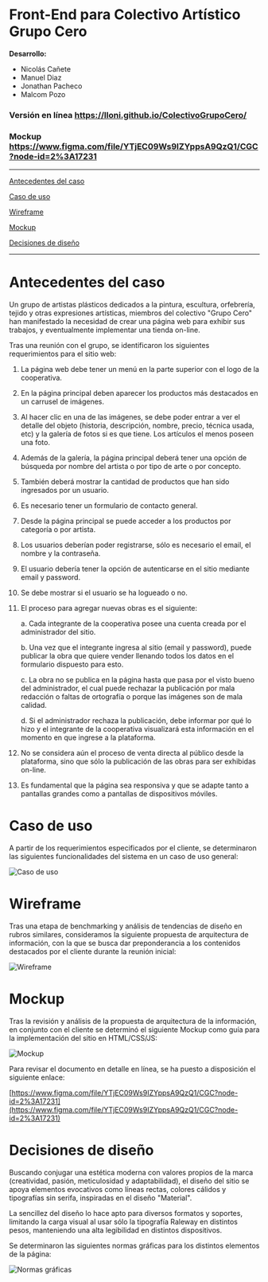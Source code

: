 # Front-End para Colectivo Artístico Grupo Cero

**Desarrollo:**

- Nicolás Cañete
- Manuel Diaz
- Jonathan Pacheco
- Malcom Pozo

### Versión en línea https://lloni.github.io/ColectivoGrupoCero/

### Mockup https://www.figma.com/file/YTjEC09Ws9IZYppsA9QzQ1/CGC?node-id=2%3A17231

_______________________

[Antecedentes del caso](#_Toc69509275)

[Caso de uso](#_Toc69509276)

[Wireframe](#_Toc69509277)

[Mockup](#_Toc69509278)

[Decisiones de diseño](#_Toc69509279)

________________________


# Antecedentes del caso

Un grupo de artistas plásticos dedicados a la pintura, escultura, orfebrería, tejido y otras expresiones artísticas, miembros del colectivo &quot;Grupo Cero&quot; han manifestado la necesidad de crear una página web para exhibir sus trabajos, y eventualmente implementar una tienda on-line.

Tras una reunión con el grupo, se identificaron los siguientes requerimientos para el sitio web:

1. La página web debe tener un menú en la parte superior con el logo de la cooperativa.

2. En la página principal deben aparecer los productos más destacados en un carrusel de imágenes.

3. Al hacer clic en una de las imágenes, se debe poder entrar a ver el detalle del objeto (historia, descripción, nombre, precio, técnica usada, etc) y la galería de fotos si es que tiene. Los artículos el menos poseen una foto.

4. Además de la galería, la página principal deberá tener una opción de búsqueda por nombre del artista o por tipo de arte o por concepto.

5. También deberá mostrar la cantidad de productos que han sido ingresados por un usuario.

6. Es necesario tener un formulario de contacto general.

7. Desde la página principal se puede acceder a los productos por categoría o por artista.

8. Los usuarios deberían poder registrarse, sólo es necesario el email, el nombre y la contraseña.

9. El usuario debería tener la opción de autenticarse en el sitio mediante email y password.

10. Se debe mostrar si el usuario se ha logueado o no.

11. El proceso para agregar nuevas obras es el siguiente:

    a. Cada integrante de la cooperativa posee una cuenta creada por el administrador del sitio.

    b. Una vez que el integrante ingresa al sitio (email y password), puede publicar la obra que quiere vender llenando todos los datos en el formulario dispuesto para esto.

    c. La obra no se publica en la página hasta que pasa por el visto bueno del administrador, el cual puede rechazar la publicación por mala redacción o faltas de ortografía o porque las imágenes son de mala calidad.

    d. Si el administrador rechaza la publicación, debe informar por qué lo hizo y el integrante de la cooperativa visualizará esta información en el momento en que ingrese a la plataforma.

12. No se considera aún el proceso de venta directa al público desde la plataforma, sino que sólo la publicación de las obras para ser exhibidas on-line.

13. Es fundamental que la página sea responsiva y que se adapte tanto a pantallas grandes como a pantallas de dispositivos móviles.


# Caso de uso

A partir de los requerimientos especificados por el cliente, se determinaron las siguientes funcionalidades del sistema en un caso de uso general:

![Caso de uso](documentacion/caso.png)

# Wireframe

Tras una etapa de benchmarking y análisis de tendencias de diseño en rubros similares, consideramos la siguiente propuesta de arquitectura de información, con la que se busca dar preponderancia a los contenidos destacados por el cliente durante la reunión inicial:

![Wireframe](documentacion/wireframe.jpeg)

# Mockup

Tras la revisión y análisis de la propuesta de arquitectura de la información, en conjunto con el cliente se determinó el siguiente Mockup como guía para la implementación del sitio en HTML/CSS/JS:

![Mockup](documentacion/mockup.png)

Para revisar el documento en detalle en línea, se ha puesto a disposición el siguiente enlace:

[https://www.figma.com/file/YTjEC09Ws9IZYppsA9QzQ1/CGC?node-id=2%3A17231](https://www.figma.com/file/YTjEC09Ws9IZYppsA9QzQ1/CGC?node-id=2%3A17231)

# Decisiones de diseño

Buscando conjugar una estética moderna con valores propios de la marca (creatividad, pasión, meticulosidad y adaptabilidad), el diseño del sitio se apoya elementos evocativos como líneas rectas, colores cálidos y tipografías sin serifa, inspiradas en el diseño &quot;Material&quot;.

La sencillez del diseño lo hace apto para diversos formatos y soportes, limitando la carga visual al usar sólo la tipografía Raleway en distintos pesos, manteniendo una alta legibilidad en distintos dispositivos.

Se determinaron las siguientes normas gráficas para los distintos elementos de la página:

![Normas gráficas](documentacion/normas.png)
